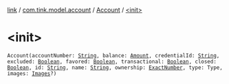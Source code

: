 [link](../../index.md) / [com.tink.model.account](../index.md) / [Account](index.md) / [&lt;init&gt;](./-init-.md)

# &lt;init&gt;

`Account(accountNumber: `[`String`](https://kotlinlang.org/api/latest/jvm/stdlib/kotlin/-string/index.html)`, balance: `[`Amount`](../../com.tink.model.misc/-amount/index.md)`, credentialId: `[`String`](https://kotlinlang.org/api/latest/jvm/stdlib/kotlin/-string/index.html)`, excluded: `[`Boolean`](https://kotlinlang.org/api/latest/jvm/stdlib/kotlin/-boolean/index.html)`, favored: `[`Boolean`](https://kotlinlang.org/api/latest/jvm/stdlib/kotlin/-boolean/index.html)`, transactional: `[`Boolean`](https://kotlinlang.org/api/latest/jvm/stdlib/kotlin/-boolean/index.html)`, closed: `[`Boolean`](https://kotlinlang.org/api/latest/jvm/stdlib/kotlin/-boolean/index.html)`, id: `[`String`](https://kotlinlang.org/api/latest/jvm/stdlib/kotlin/-string/index.html)`, name: `[`String`](https://kotlinlang.org/api/latest/jvm/stdlib/kotlin/-string/index.html)`, ownership: `[`ExactNumber`](../../com.tink.model.misc/-exact-number/index.md)`, type: Type, images: `[`Images`](../../com.tink.model/-images/index.md)`?)`